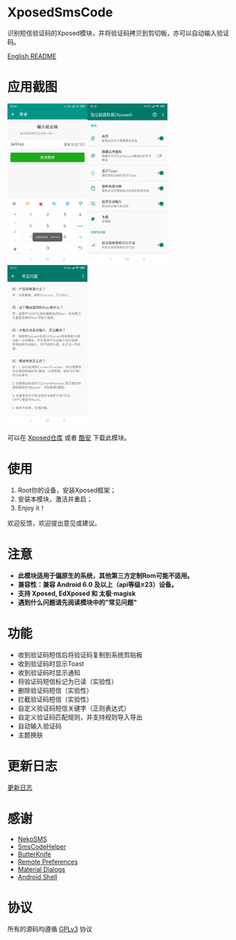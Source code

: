 # XposedSmsCode
识别短信验证码的Xposed模块，并将验证码拷贝到剪切板，亦可以自动输入验证码。

[English README](/README-EN.md)

# 应用截图
<img src="art/cn/01.png" width="180"/><img src="art/cn/02.png" width="180"/><img src="art/cn/03.png" width="180"/>

可以在 [Xposed仓库](http://repo.xposed.info/module/com.github.tianma8023.xposed.smscode) 或者 [酷安](https://www.coolapk.com/apk/com.github.tianma8023.xposed.smscode) 下载此模块。

# 使用
1. Root你的设备，安装Xposed框架；
2. 安装本模块，激活并重启；
3. Enjoy it！

欢迎反馈，欢迎提出意见或建议。

# 注意
- **此模块适用于偏原生的系统，其他第三方定制Rom可能不适用。**
- **兼容性：兼容 Android 6.0 及以上（api等级≥23）设备。**
- **支持 Xposed, EdXposed 和 太极·magisk**
- **遇到什么问题请先阅读模块中的"常见问题"**

# 功能
- 收到验证码短信后将验证码复制到系统剪贴板
- 收到验证码时显示Toast
- 收到验证码时显示通知
- 将验证码短信标记为已读（实验性）
- 删除验证码短信（实验性）
- 拦截验证码短信（实验性）
- 自定义验证码短信关键字（正则表达式）
- 自定义验证码匹配规则，并支持规则导入导出
- 自动输入验证码
- 主题换肤

# 更新日志
[更新日志](/LOG-CN.md)

# 感谢
- [NekoSMS](https://github.com/apsun/NekoSMS)
- [SmsCodeHelper](https://github.com/drakeet/SmsCodeHelper)
- [ButterKnife](https://github.com/JakeWharton/butterknife)
- [Remote Preferences](https://github.com/apsun/RemotePreferences)
- [Material Dialogs](https://github.com/afollestad/material-dialogs)
- [Android Shell](https://github.com/jaredrummler/AndroidShell)

# 协议
所有的源码均遵循 [GPLv3](https://www.gnu.org/licenses/gpl-3.0.txt) 协议